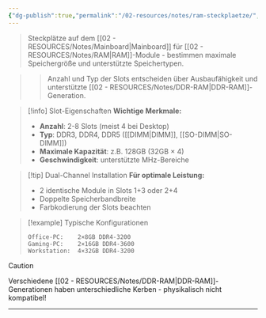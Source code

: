 ```yaml
---
{"dg-publish":true,"permalink":"/02-resources/notes/ram-steckplaetze/","tags":["hardware/mainboard","hardware/speicher"],"noteIcon":"","updated":"2025-10-29T12:59:09.691+01:00"}
---
```



> Steckplätze auf dem [[02 - RESOURCES/Notes/Mainboard\|Mainboard]] für [[02 - RESOURCES/Notes/RAM\|RAM]]-Module - bestimmen maximale Speichergröße und unterstützte Speichertypen.

>> Anzahl und Typ der Slots entscheiden über Ausbaufähigkeit und unterstützte [[02 - RESOURCES/Notes/DDR-RAM\|DDR-RAM]]-Generation.

>[!info] Slot-Eigenschaften
>**Wichtige Merkmale:**
>- **Anzahl**: 2-8 Slots (meist 4 bei Desktop)
>- **Typ**: DDR3, DDR4, DDR5 ([[DIMM\|DIMM]], [[SO-DIMM\|SO-DIMM]])
>- **Maximale Kapazität**: z.B. 128GB (32GB × 4)
>- **Geschwindigkeit**: unterstützte MHz-Bereiche

>[!tip] Dual-Channel Installation
>**Für optimale Leistung:**
>- 2 identische Module in Slots 1+3 oder 2+4
>- Doppelte Speicherbandbreite
>- Farbkodierung der Slots beachten

>[!example] Typische Konfigurationen
>```
>Office-PC:    2×8GB DDR4-3200
>Gaming-PC:    2×16GB DDR4-3600  
>Workstation:  4×32GB DDR4-3200
>```

>[!caution] 
>Verschiedene [[02 - RESOURCES/Notes/DDR-RAM\|DDR-RAM]]-Generationen haben unterschiedliche Kerben - physikalisch nicht kompatibel!

---